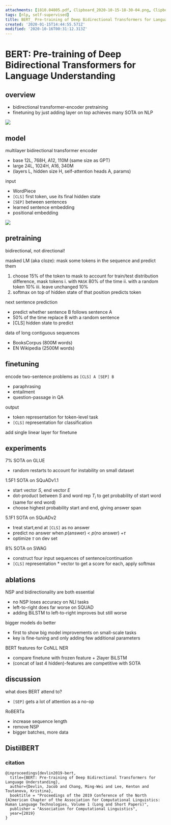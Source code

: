 ```yaml
---
attachments: [1810.04805.pdf, Clipboard_2020-10-15-18-30-04.png, Clipboard_2020-10-15-18-30-21.png]
tags: [nlp, self-supervised]
title: BERT_ Pre-training of Deep Bidirectional Transformers for Language Understanding
created: '2020-01-15T14:44:55.571Z'
modified: '2020-10-16T00:31:12.313Z'
---
```


# BERT: Pre-training of Deep Bidirectional Transformers for Language Understanding

## overview
- bidirectional transformer-encoder pretraining
- finetuning by just adding layer on top achieves many SOTA on NLP


![](@attachment/Clipboard_2020-10-15-18-30-21.png)

## model

multilayer bidirectional transformer encoder 
- base 12L, 768H, A12, 110M (same size as GPT)
- large 24L, 1024H, A16, 340M
- (layers L, hidden size H, self-attention heads A, params)

input
- WordPiece
- `[CLS]` first token, use its final hidden state
- `[SEP]` between sentences
- learned sentence embedding
- positional embedding

![](@attachment/Clipboard_2020-10-15-18-30-04.png)


## pretraining
bidirectional, not directional!

masked LM (aka cloze): mask some tokens in the sequence and predict them
1. choose 15% of the token to mask
  to account for train/test distribution difference, mask tokens 
  i. with `MASK` 80% of the time
  ii. with a random token 10% 
  iii. leave unchanged 10%
2. softmax on top of hidden state of that position predicts token


next sentence prediction
- predict whether sentence B follows sentence A
- 50% of the time replace B with a random sentence
- [CLS] hidden state to predict

data of long contiguous sequences
- BooksCorpus (800M words)
- EN Wikipedia (2500M words)

## finetuning

encode two-sentence problems as `[CLS] A [SEP] B`
- paraphrasing
- entailment
- question-passage in QA

output
- token representation for token-level task
- `[CLS]` representation for classification

add single linear layer for finetune

## experiments

7% SOTA on GLUE
- random restarts to account for instability on small dataset

1.5F1 SOTA on SQuADv1.1
- start vector $S$, end vector $E$
- dot-product between $S$ and word rep $T_i$ to get probability of start word (same for end word)
- choose highest probability start and end, giving answer span

5.1F1 SOTA on SQuADv2
- treat start,end at `[CLS]` as no answer
- predict no answer when $p$(answer) < $p$(no answer) $+ \tau$
- optimize $\tau$ on dev set

8% SOTA on SWAG
- construct four input sequences of sentence/continuation
- `[CLS]` representation * vector to get a score for each, apply softmax

## ablations
NSP and bidirectionality are both essential
- no NSP loses accuracy on NLI tasks
- left-to-right does far worse on SQUAD
- adding BiLSTM to left-to-right improves but still worse

bigger models do better
- first to show big model improvements on small-scale tasks
- key is fine-tuning and only adding few additional parameters

BERT features for CoNLL NER
- compare finetune with frozen feature + 2layer BiLSTM
- (concat of last 4 hidden)-features are competitive with SOTA

## discussion

what does BERT attend to?
- `[SEP]` gets a lot of attention as a no-op

RoBERTa
- increase sequence length
- remove NSP
- bigger batches, more data

DistilBERT
- 

### citation
```
@inproceedings{devlin2019-bert,
  title={BERT: Pre-training of Deep Bidirectional Transformers for Language Understanding},
  author={Devlin, Jacob and Chang, Ming-Wei and Lee, Kenton and Toutanova, Kristina},
  booktitle = "Proceedings of the 2019 Conference of the North {A}merican Chapter of the Association for Computational Linguistics: Human Language Technologies, Volume 1 (Long and Short Papers)",  
  publisher = "Association for Computational Linguistics",
  year={2019}
}
```
